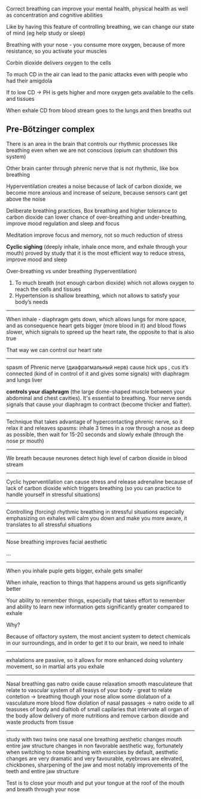 Correct breathing can improve your mental health, physical health as well as concentration and cognitive abilities 

Like by having this feature of controlling breathing, we can change our state of mind (eg help study or sleep)

Breathing with your nose - you consume more oxygen, because of more resistance, so you activate your muscles 

Corbin dioxide delivers oxygen to the cells 

To much CD in the air can lead to the panic attacks even with people who had their amigdola 

If to low CD → PH is gets higher and more oxygen gets available to the cells and tissues 

When exhale CD from blood stream goes to the lungs and then breaths out

## Pre-Bötzinger complex

There is an area in the brain that controls our rhythmic processes like breathing even when we are not conscious (opium can shutdown this system)

Other brain canter through phrenic nerve that is not rhythmic, like box breathing

Hyperventilation creates a noise because of lack of carbon dioxide, we become more anxious and increase of seizure, because sensors cant get above the noise 

Deliberate breathing practices, Box breathing and higher tolerance to carbon dioxide can lower chance of over-breathing and under-breathing, improve mood regulation and sleep and focus

Meditation improve focus and memory, not so much reduction of stress 

**Cyclic sighing** (deeply inhale, inhale once more, and exhale through your mouth) proved by study that it is the most efficient way to reduce stress, improve mood and sleep

Over-breathing vs under breathing (hyperventilation) 

1. To much breath (not enough carbon dioxide) which not allows oxygen to reach the cells and tissues
2. Hypertension is shallow breathing, which not allows to satisfy your body’s needs 

---

When inhale - diaphragm gets down, which allows lungs for more space, and as consequence heart gets bigger (more blood in it) and blood flows slower, which signals to spreed up the heart rate, the opposite to that is also true

That way we can control our heart rate

---

spasm of Phrenic nerve (диафрагмальный нерв) cause hick ups , cus it’s connected (kind of in control of it and gives some signals) with diaphragm and lungs liver

**controls your diaphragm** (the large dome-shaped muscle between your abdominal and chest cavities). It's essential to breathing. Your nerve sends signals that cause your diaphragm to contract (become thicker and flatter).

---

Technique that takes advantage of hypercontacting phrenic nerve, so it relax it and releaves spasms: inhale 3 times in a row through a nose as deep as possible, then wait for 15-20 seconds and slowly exhale (through the nose pr mouth)

---

We breath because neurones detect high level of carbon dioxide in blood stream 

---

Cyclic hyperventilation can cause stress and release adrenaline because of lack of carbon dioxide which triggers breathing (so you can practice to handle yourself in stressful situations)

---

Controlling (forcing) rhythmic breathing in stressful situations especially emphasizing on exhales will calm you down and make you more aware, it translates to all stressful situations 

---

Nose breathing improves facial aesthetic 

…

---

When you inhale puple gets bigger, exhale gets smaller 

When inhale, reaction to things that happens around us gets significantly better

Your ability to remember things, especially that takes effort to remember and ability to learn new information gets significantly greater compared to exhale

Why?

Because of olfactory system, the most ancient system to detect chemicals in our surroundings, and in order to get it to our brain, we need to inhale 

---

exhalations are passive, so it allows for more enhanced doing voluntery movement, so in martial arts you exhale

---

Nasal breathing gas natro oxide cause relaxation smooth masculateure that relate to vascular system of all teasys of your body - great to relate contetion → breathing though your nose allow some diolatuon of a vasculature more blood flow diolation of nasal passages → natro oxide to all teasuses of body and dialtiob of small capilaries that intervate all organ of the body allow delivery of more nutritions and remove carbon dioxide and waste products from tissue

---

study with two twins one nasal one breathing aesthetic changes mouth entire jaw structure changes in non favorable aesthetic way, fortunately when switching to nose breathing with exercises by default, aesthetic changes are very dramatic and very favourable, eyebrows are elevated, chickbones, sharpening of the jaw and most notably improvements of the teeth and entire jaw structure 

Test is to close your mouth and put your tongue at the roof of the mouth and breath through your nose
